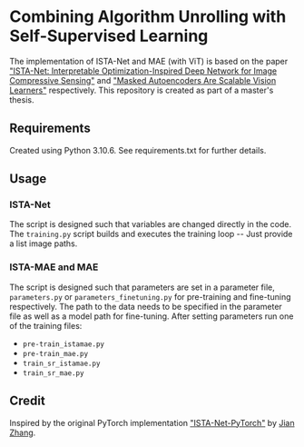 # Combining Algorithm Unrolling with Self-Supervised Learning

The implementation of ISTA-Net and MAE (with ViT) is based on the paper ["ISTA-Net: Interpretable Optimization-Inspired Deep Network for Image Compressive Sensing"](https://arxiv.org/abs/1706.07929) and ["Masked Autoencoders Are Scalable Vision Learners"](https://arxiv.org/abs/2111.06377) respectively. This repository is created as part of a master's thesis.

## Requirements

Created using Python 3.10.6. See requirements.txt for further details.

## Usage

### ISTA-Net

The script is designed such that variables are changed directly in the code. The `training.py` script builds and executes the training loop -- Just provide a list image paths.

### ISTA-MAE and MAE

The script is designed such that parameters are set in a parameter file, `parameters.py` or `parameters_finetuning.py` for pre-training and fine-tuning respectively. The path to the data needs to be specified in the parameter file as well as a model path for fine-tuning. After setting parameters run one of the training files:

- `pre-train_istamae.py`
- `pre-train_mae.py`
- `train_sr_istamae.py`
- `train_sr_mae.py`

## Credit

Inspired by the original PyTorch implementation ["ISTA-Net-PyTorch"](https://github.com/jianzhangcs/ISTA-Net-PyTorch) by [Jian Zhang](https://github.com/jianzhangcs).
